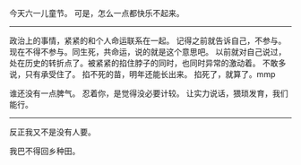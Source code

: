 今天六一儿童节。
可是，怎么一点都快乐不起来。

---

政治上的事情，紧紧的和个人命运联系在一起。
记得之前就告诉自己，不参与。现在不得不参与。同生死，共命运，说的就是这个意思吧。
以前就对自己说过，处在历史的转折点了。被紧紧的掐住脖子的同时，也同时异常的激动着。
不敢多说，只有承受住了。
掐不死的苗，明年还能长出来。
掐死了，就算了。mmp

谁还没有一点脾气。
忍着你，是觉得没必要计较。
让实力说话，猥琐发育，我们能行。

---

反正我又不是没有人要。

我巴不得回乡种田。
